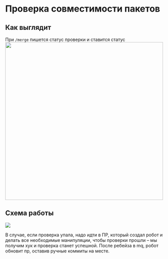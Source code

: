 # Проверка совместимости пакетов

## Как выглядит
При `/merge` пишется статус проверки и ставится статус
<img width='500' src='https://jing.yandex-team.ru/files/axaxaman/Снимок%20экрана%202019-10-21%20в%2016.15.17.png'>

## Схема работы
<img src='https://jing.yandex-team.ru/files/axaxaman/check-version.png' />

В случае, если проверка упала, надо идти в ПР, который создал робот и делать все необходимые манипуляции, чтобы проверки прошли – мы получим хук и проверка станет успешной. После ребейза в mq, робот обновит пр, оставив ручные коммиты на месте.